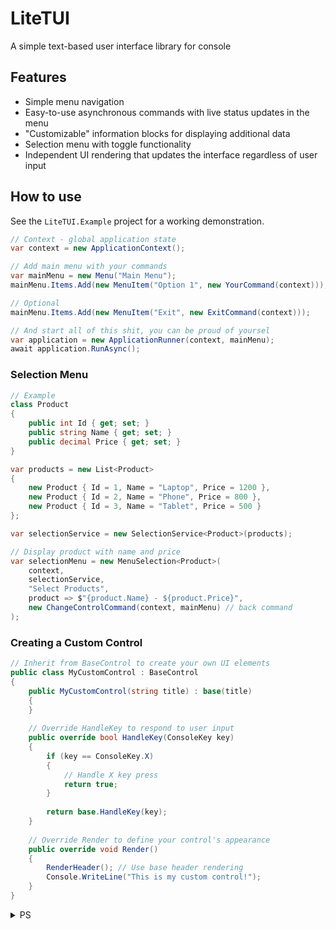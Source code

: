 # LiteTUI

A simple text-based user interface library for console

## Features

* Simple menu navigation
* Easy-to-use asynchronous commands with live status updates in the menu
* "Customizable" information blocks for displaying additional data
* Selection menu with toggle functionality
* Independent UI rendering that updates the interface regardless of user input

## How to use

See the `LiteTUI.Example` project for a working demonstration.

```csharp
// Context - global application state
var context = new ApplicationContext();

// Add main menu with your commands
var mainMenu = new Menu("Main Menu");
mainMenu.Items.Add(new MenuItem("Option 1", new YourCommand(context)));

// Optional
mainMenu.Items.Add(new MenuItem("Exit", new ExitCommand(context)));

// And start all of this shit, you can be proud of yoursel
var application = new ApplicationRunner(context, mainMenu);
await application.RunAsync();
```

### Selection Menu

```csharp
// Example 
class Product
{
    public int Id { get; set; }
    public string Name { get; set; }
    public decimal Price { get; set; }
}

var products = new List<Product> 
{
    new Product { Id = 1, Name = "Laptop", Price = 1200 },
    new Product { Id = 2, Name = "Phone", Price = 800 },
    new Product { Id = 3, Name = "Tablet", Price = 500 }
};

var selectionService = new SelectionService<Product>(products);

// Display product with name and price
var selectionMenu = new MenuSelection<Product>(
    context,
    selectionService,
    "Select Products",
    product => $"{product.Name} - ${product.Price}",
    new ChangeControlCommand(context, mainMenu) // back command
);
```

### Creating a Custom Control

```csharp
// Inherit from BaseControl to create your own UI elements
public class MyCustomControl : BaseControl
{
    public MyCustomControl(string title) : base(title)
    {
    }
    
    // Override HandleKey to respond to user input
    public override bool HandleKey(ConsoleKey key)
    {
        if (key == ConsoleKey.X)
        {
            // Handle X key press
            return true;
        }
        
        return base.HandleKey(key);
    }
    
    // Override Render to define your control's appearance
    public override void Render()
    {
        RenderHeader(); // Use base header rendering
        Console.WriteLine("This is my custom control!");
    }
}
```

<details>
  <summary>PS</summary>

I deliberately did not use complex systems or design patterns. This template is intended only for creating simple applications with minimal functionality.

**Using ApplicationContext in such a way in large and scalable applications is incorrect. You should not structure large applications like this.**
</details>


